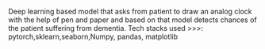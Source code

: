 Deep learning based model that asks from patient to draw an analog clock with the help of pen and paper and based on that model detects chances of the patient suffering from dementia.
Tech stacks used >>>: pytorch,sklearn,seaborn,Numpy,   pandas,   matplotlib
